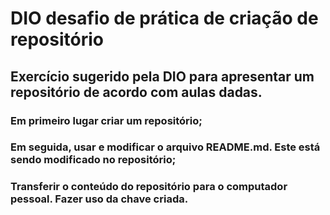 # DIO desafio de prática de criação de repositório
## Exercício sugerido pela DIO para apresentar um repositório de acordo com aulas dadas.
### Em primeiro lugar criar um repositório;
### Em seguida, usar e modificar o arquivo README.md. Este está sendo modificado no repositório;
### Transferir o conteúdo do repositório para o computador pessoal. Fazer uso da chave criada.

